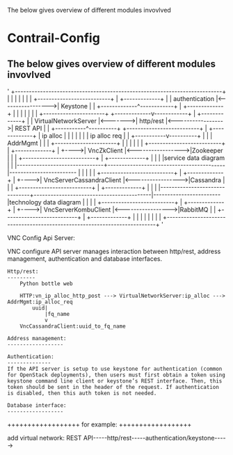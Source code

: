 The below gives overview of different modules invovlved

# Contrail-Config
## The below gives overview of different modules invovlved

'
   +--------------------------------------------------------------------------+
   |                                                                          |
   |                                                                          |
   |                                                                          |
   |                                     +--------------------------+         |         +-------------+
   |                                     |      authentication      |<----------------->|  Keystone   |
   |                                     +-------------^------------+         |         +-------------+
   |                                                   |                      |
   |                                                   |                      |
   |    +----------------------+         +-------------v------------+         |         +-------------+
   |    | VirtualNetworkServer |<------->|         http/rest        |<----------------->|  REST API   |
   |    +-----------^----------+         +--------------------------+         |         +-------------+
   |       ip alloc |                                                         |
   |                |                                                         |
   |                | ip alloc req                                            |
   |    +-----------v----------+                                              |
   |    |       AddrMgmt       |                                              |
   |    +----------------------+                                              |
   |                                                                          |
   |                                                                          |
   |                                     +--------------------------+         |         +-------------+
   |                               +---->|        VncZkClient       |<----------------->|Zookeeper    |
   |                               |     +--------------------------+         |         +-------------+
   |                               |                                          |
   |service data diagram           |                                          |
   |-------------------------------+------------------------------------------|------------------------
   |                               |                                          |
   |                               |     +--------------------------+         |         +-------------+
   |                               +---->| VncServerCassandraClient |<----------------->|Cassandra    |
   |                               |     +--------------------------+         |         +-------------+
   |                               |                                          |
   |-------------------------------+------------------------------------------|------------------------
   |technology data diagram        |                                          |
   |                               |     +--------------------------+         |         +-------------+
   |                               +---->|    VncServerKombuClient  |<----------------->|RabbitMQ     |
   |                                     +--------------------------+         |         +-------------+
   |                                                                          |
   |                                                                          |
   |                                                                          |
   |                                                                          |
   +--------------------------------------------------------------------------+
'

VNC Config Api Server:

VNC configure API server manages interaction
between http/rest, address management, authentication and database interfaces.

    Http/rest:
    ---------
    	Python bottle web

    	HTTP:vn_ip_alloc_http_post ---> VirtualNetworkServer:ip_alloc ---> AddrMgmt:ip_alloc_req
            uuid|
                |fq_name
                v
      	VncCassandraClient:uuid_to_fq_name

    Address management:
    ------------------

    Authentication:
    --------------
    If the API server is setup to use keystone for authentication (common for OpenStack deployments), then users must first obtain a token using keystone command line client or keystone’s REST interface. Then, this token should be sent in the header of the request. If authentication is disabled, then this auth token is not needed.

    Database interface:
    ------------------


++++++++++++++++++
    for example:
++++++++++++++++++

add virtual network:
REST API-----http/rest-----authentication/keystone----->
